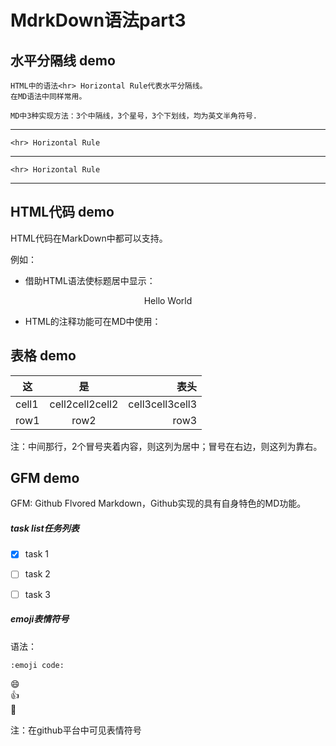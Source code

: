 # MdrkDown语法part3

## 水平分隔线 demo  
    HTML中的语法<hr> Horizontal Rule代表水平分隔线。  
    在MD语法中同样常用。

```
MD中3种实现方法：3个中隔线，3个星号，3个下划线，均为英文半角符号.  
```  

---
    <hr> Horizontal Rule
***
    <hr> Horizontal Rule
___

## HTML代码 demo  
HTML代码在MarkDown中都可以支持。  

例如：  
- 借助HTML语法使标题居中显示：  
<p align='center'>Hello World</p>  

- HTML的注释功能可在MD中使用：  
<!--这是块注释，不会显示-->  


## 表格 demo    
| 这 | 是 | 表头 |  
|---|:---:|---:|  
| cell1|cell2cell2cell2|cell3cell3cell3|  
|row1| row2|row3|  

注：中间那行，2个冒号夹着内容，则这列为居中；冒号在右边，则这列为靠右。


## GFM demo  
GFM: Github Flvored Markdown，Github实现的具有自身特色的MD功能。  

##### task list任务列表    

- [x] task 1  

- [ ] task 2  

- [ ] task 3  

##### emoji表情符号  
语法：  

    :emoji code:  
      
:smile:  
:+1:  
:pray:    

注：在github平台中可见表情符号